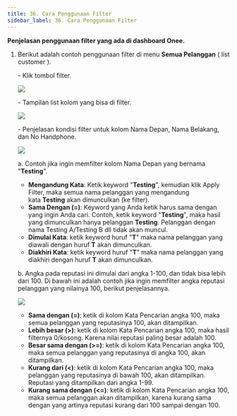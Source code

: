 ```yaml
---
title: 36. Cara Penggunaan Filter
sidebar_label: 36. Cara Penggunaan Filter
---
```

**Penjelasan penggunaan filter yang ada di dashboard Onee.** 

1. Berikut adalah contoh penggunaan filter di menu **Semua Pelanggan** ( list customer ).

   \-﻿ Klik tombol filter.

   ![](/img/button-filter.png)

   \-﻿ Tampilan list kolom yang bisa di filter.

   ![](/img/tampilan-list-filter.png)

   \-﻿ Penjelasan kondisi filter untuk kolom Nama Depan, Nama Belakang, dan No Handphone.

   ![](/img/list-kondisi-filter.png)

   a. Contoh jika ingin memfilter kolom Nama Depan yang bernama "**Testing**".

   * **M﻿engandung Kata**: K﻿etik keyword "**Testing**", kemudian klik Apply Filter, maka semua nama pelanggan yang mengandung kata **Testing** akan dimunculkan (ke filter).
   * **S﻿ama Dengan (=)**: Keyword yang Anda ketik harus sama dengan yang ingin Anda cari. Contoh, ketik keyword "**Testing**", maka hasil yang dimunculkan hanya pelanggan **Testing**. Pelanggan dengan nama Testing A/Testing B dll tidak akan muncul.
   * **D﻿imulai Kata**: ketik keyword huruf "**T**" maka nama pelanggan yang diawali dengan huruf **T** akan dimunculkan.
   * **D﻿iakhiri Kata**: ketik keyword huruf "**T**" maka nama pelanggan yang diakhiri dengan huruf **T** akan dimunculkan.

   b﻿. Angka pada reputasi ini dimulai dari angka 1-100, dan tidak bisa lebih dari 100. Di bawah ini adalah contoh jika ingin memfilter angka reputasi pelanggan yang nilainya 100, berikut penjelasannya.

   ![](/img/filter-kolom-reputasi.png)

   * **S﻿ama dengan (=)**: ketik di kolom Kata Pencarian angka 100, maka semua pelanggan yang reputasinya 100, akan ditampilkan.
   * **L﻿ebih besar (>)**: ketik di kolom Kata Pencarian angka 100, maka hasil filternya 0/kosong. Karena nilai reputasi paling besar adalah 100.
   * **B﻿esar sama dengan (>=)**: ketik di kolom Kata Pencarian angka 100, maka semua pelanggan yang reputasinya di angka 100, akan ditampilkan. 
   * **K﻿urang dari (<)**: ketik di kolom Kata Pencarian angka 100, maka pelanggan yang reputasinya di bawah 100, akan ditampilkan. Reputasi yang ditampilkan dari angka 1-99.
   * **K﻿urang sama dengan (<=)**: ketik di kolom Kata Pencarian angka 100, maka semua pelanggan akan ditampilkan, karena kurang sama dengan yang artinya reputasi kurang dari 100 sampai dengan 100.